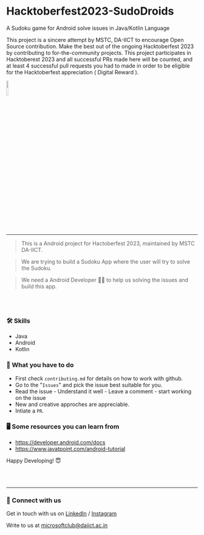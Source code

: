 # Hacktoberfest2023-SudoDroids
A Sudoku game for Android solve issues in Java/Kotlin Language

This project is a sincere attempt by MSTC, DA-IICT to encourage Open Source contribution. Make the best out of the ongoing Hacktoberfest 2023 by contributing to for-the-community projects. This project participates in Hacktoberest 2023 and all successful PRs made here will be counted, and at least 4 successful pull requests you had to made in order to be eligible for the Hacktoberfest appreciation ( Digital Reward ).


<img src="https://res.cloudinary.com/dbvyvfe61/image/upload/v1619799241/Cicada%203301:%20Reinvented/MSTC_ffmo9v.png" width="10%">

---

>This is a Android project for Hactoberfest 2023, maintained by MSTC DA-IICT.

>We are trying to build a Sudoku App where the user will try to solve the Sudoku.

>We need a Android Developer :technologist: to help us solving the issues and build this app.

<br><br>
### :hammer_and_wrench: Skills
* Java 
* Android
* Kotlin


### :dart: What you have to do
* First check `contributing.md` for details on how to work with github.
* Go to the "`Issues`" and pick the issue best suitable for you. 
* Read the issue - Understand it well - Leave a comment - start working on the issue
* New and creative approches are appreciable.
* Intiate a `PR`.


### :desktop_computer: Some resources you can learn from
  * https://developer.android.com/docs  
  * https://www.javatpoint.com/android-tutorial

Happy Developing! :innocent:

<br><br>

---
  
### 🔗 Connect with us
Get in touch with us on [LinkedIn](https://www.linkedin.com/company/microsoft-student-technical-club-da-iict/) / [Instagram](https://www.instagram.com/mstc_daiict/)

Write to us at microsoftclub@daiict.ac.in
